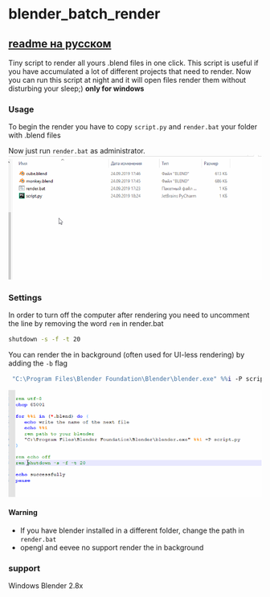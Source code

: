 # blender_batch_render
## [readme на русском](README_RUS.md)

Tiny script to render all yours .blend files in one click.
This script is useful if you have accumulated a lot of different projects that need to render. Now you can run this script at night and it will open files render them without disturbing your sleep;) **only for windows** 

### Usage
To begin the render you have to copy `script.py` and `render.bat` your folder with .blend files

Now just run `render.bat` as administrator.
![alt text](simple_img/examlpe.gif)

### Settings
In order to turn off the computer after rendering you need to uncomment the line by removing the word `rem` in render.bat

```bat
shutdown -s -f -t 20
```
You can render the in background (often used for UI-less rendering) by adding the `-b` flag

```bat
 "C:\Program Files\Blender Foundation\Blender\blender.exe" %%i -P script.py -b
```
![alt text](simple_img/example2.gif)

#### Warning
* If you have blender installed in a different folder, change the path in `render.bat`
* opengl and eevee no support render the in background

### support 
Windows 
Blender 2.8x 
